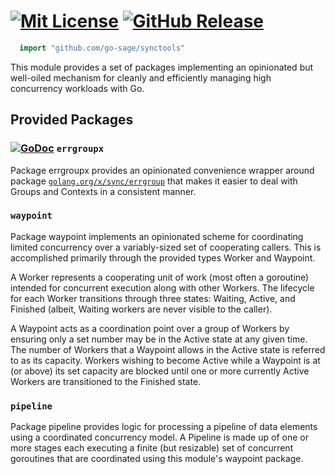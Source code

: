 
# [![Mit License][mit-img]][mit] [![GitHub Release][release-img]][release]

``` go
  import "github.com/go-sage/synctools"
```

This module provides a set of packages implementing an opinionated but
well-oiled mechanism for cleanly and efficiently managing high concurrency
workloads with Go.

## Provided Packages

### [![GoDoc][errgroupx-godoc-img]][errgroupx-godoc] `errgroupx`

Package errgroupx provides an opinionated convenience wrapper around package
[`golang.org/x/sync/errgroup`](https://pkg.go.dev/golang.org/x/sync/errgroup)
that makes it easier to deal with Groups and Contexts in a consistent manner.


### `waypoint`

Package waypoint implements an opinionated scheme for coordinating limited
concurrency over a variably-sized set of cooperating callers. This is
accomplished primarily through the provided types Worker and Waypoint.

A Worker represents a cooperating unit of work (most often a goroutine)
intended for concurrent execution along with other Workers. The lifecycle
for each Worker transitions through three states: Waiting, Active, and
Finished (albeit, Waiting workers are never visible to the caller).

A Waypoint acts as a coordination point over a group of Workers by ensuring
only a set number may be in the Active state at any given time. The number
of Workers that a Waypoint allows in the Active state is referred to as its
capacity. Workers wishing to become Active while a Waypoint is at (or above)
its set capacity are blocked until one or more currently Active Workers are
transitioned to the Finished state.

### `pipeline`

Package pipeline provides logic for processing a pipeline of data elements
using a coordinated concurrency model. A Pipeline is made up of one or more
stages each executing a finite (but resizable) set of concurrent goroutines
that are coordinated using this module's waypoint package.

[mit-img]: http://img.shields.io/badge/License-MIT-c41e3a.svg
[mit]: https://github.com/go-sage/synctools/blob/main/LICENSE

[release-img]: https://img.shields.io/github/release/go-sage/synctools/all.svg
[release]: https://github.com/go-sage/synctools/releases

[reportcard-img]: https://goreportcard.com/badge/github.com/go-sage/synctools
[reportcard]: https://goreportcard.com/report/github.com/go-sage/synctools

[errgroupx-godoc-img]: https://godoc.org/github.com/go-sage/synctools/pkg/errgroupx?status.svg
[errgroupx-godoc]: https://godoc.org/github.com/go-sage/synctools/pkg/errgroupx

[waypoint-godoc-img]: https://godoc.org/github.com/go-sage/synctools/pkg/waypoint?status.svg
[waypoint-godoc]: https://godoc.org/github.com/go-sage/synctools/pkg/waypoint

[pipeline-godoc-img]: https://godoc.org/github.com/go-sage/synctools/pkg/pipeline?status.svg
[pipeline-godoc]: https://godoc.org/github.com/go-sage/synctools/pkg/pipeline
